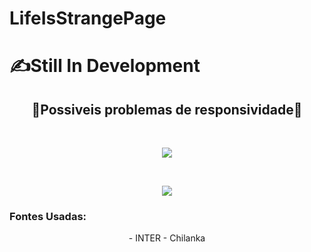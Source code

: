 # LifeIsStrangePage

<h1>✍️Still In Development</h1>

<h2 align="center">📵Possiveis problemas de responsividade📵</h2>


<br>
<p align="center">
<img src="https://github.com/Kc1t/LifeIsStrangePage/blob/2523ae9bc5979560563dc5d70a10ad789cbc94d4/Assets/img/PRESET.gif">
</p>

<br>
<p align="center">
<img src="https://tenor.com/view/butterfly-effect-life-is-strange-max-caulfield-chloe-price-life-is-strange2-gif-20231936.gif">
</p>   

<h3>Fontes Usadas:</h3>
<p align="center">
- INTER
- Chilanka 
<p>